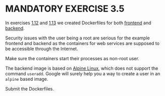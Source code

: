 # MANDATORY EXERCISE 3.5

In exercises [1.12](../../part1/exercise1.12) and [1.13](../../part1/exercise1.13) we created Dockerfiles for both [frontend](https://github.com/docker-hy/material-applications/tree/main/example-frontend) and [backend](https://github.com/docker-hy/material-applications/tree/main/example-backend).

Security issues with the user being a root are serious for the example frontend and backend as the containers for web services are supposed to be accessible through the Internet.

Make sure the containers start their processes as non-root user.

The backend image is based on [Alpine Linux](https://www.alpinelinux.org/), which does not support the command `useradd`. Google will surely help you a way to create a user in an `alpine` based image.

Submit the Dockerfiles.
